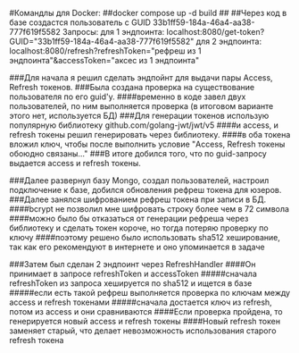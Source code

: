  #Командлы для Docker:
 ##docker compose up -d build ##
 ##Через код в базе создастся пользователь с GUID 33b1ff59-184a-46a4-aa38-777f619f5582
    Запросы:
    для 1 эндпоинта: localhost:8080/get-token?GUID="33b1ff59-184a-46a4-aa38-777f619f5582"
    для 2 эндпоинта: localhost:8080/refresh?refreshToken="рефреш из 1 эндпоинта"&accessToken="аксес из 1 эндпоинта"

###Для начала я решил сделать эндпойнт для выдачи пары Access, Refresh токенов.
###Была создана проверка на существование пользователя по его guid'у.
    ####временно в коде завел двух пользователей, по ним выполняется проверка (в итоговом варианте этого нет, используется БД)
###Для генерации токенов использую популярную библиотеку github.com/golang-jwt/jwt/v5
    ####и access, и refresh токены решил генерировать через библиотеку.
    ####в оба токена вложил ключ, чтобы после выполнить условие "Access, Refresh токены обоюдно связаны..."
###В итоге добился того, что по guid-запросу выдается access и refresh токены.


###Далее развернул базу Mongo, создал пользователей, настроил подключение к базе, добился обновления рефреш токена для юзеров.
###Далее занялся шифрованием рефреш токена при записи в БД.
    ####bcrypt не позволил мне шифровать строку более чем в 72 символа
    ####можно было бы отказаться от генерации рефреша через библиотеку и сделать токен короче, но тогда потеряю проверку по ключу
    ####поэтому решено было использовать sha512 хеширование, так как его рекомендуют в интернете и оно упоминается в задаче

###Затем был сделан 2 эндпоинт через RefreshHandler
    ####Он принимает в запросе refreshToken и accessToken
        #####сначала refreshToken из запроса хешируется по sha512 и ищется в базе
        #####если есть такой рефреш выполняется проверка по ключам между access и refresh токенами
            #####сначала достается ключ из refresh, потом из access и они сравниваются
    ####Если проверка пройдена, то генерируется новый access и refresh токены
    ####Новый refresh токен заменяет старый, что делает невозможность использования старого refresh токена
    
